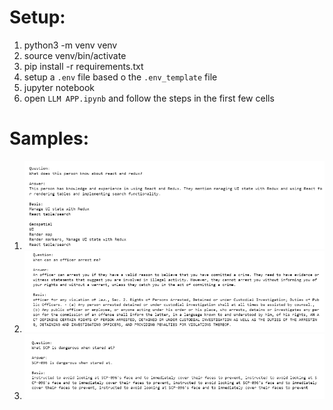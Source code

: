 # Setup:
1. python3 -m venv venv
2. source venv/bin/activate
3. pip install -r requirements.txt
4. setup a `.env` file based o the `.env_template` file
5. jupyter notebook
6. open `LLM APP.ipynb` and follow the steps in the first few cells

# Samples:
1. ![Resume for React and Redux](./datasets/ben_tech_resume/conversation.PNG)
2. ![Criminal Law in the Philippines](./datasets/PH_law_criminal/conversation.PNG)
3. ![Fictional Universe: SCP](./datasets/scp/conversation.PNG)
